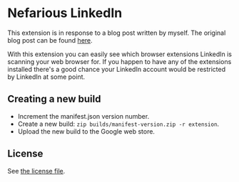 Nefarious LinkedIn
==================

This extension is in response to a blog post written by myself. The original
blog post can be found [here](https://www.nymeria.io/blog/linkedins-war-on-email-finder-extensions-like-nymeria).

With this extension you can easily see which browser extensions LinkedIn is
scanning your web browser for. If you happen to have any of the extensions
installed there's a good chance your LinkedIn account would be restricted by
LinkedIn at some point.

Creating a new build
--------------------

- Increment the manifest.json version number.
- Create a new build: `zip builds/manifest-version.zip -r extension`.
- Upload the new build to the Google web store.

License
-------

See [the license file](LICENSE.txt).
